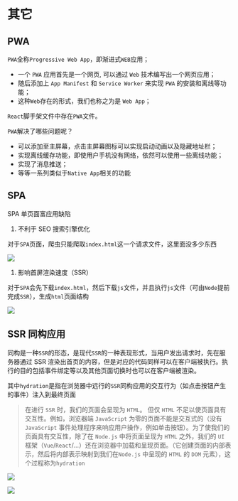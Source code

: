 # 其它

## PWA

`PWA`全称`Progressive Web App`，即渐进式`WEB`应用； &#x20;

- 一个 `PWA` 应用首先是一个网页, 可以通过 `Web` 技术编写出一个网页应用；
- 随后添加上 `App Manifest` 和 `Service Worker` 来实现 `PWA` 的安装和离线等功能； &#x20;
- 这种`Web`存在的形式，我们也称之为是 `Web App`；

`React`脚手架文件中存在`PWA`文件。

`PWA`解决了哪些问题呢？ &#x20;

- 可以添加至主屏幕，点击主屏幕图标可以实现启动动画以及隐藏地址栏； &#x20;
- &#x20;实现离线缓存功能，即使用户手机没有网络，依然可以使用一些离线功能； &#x20;
- 实现了消息推送； &#x20;
- 等等一系列类似于`Native App`相关的功能

## SPA

SPA 单页面富应用缺陷

1.  不利于 SEO 搜索引擎优化

对于`SPA`页面，爬虫只能爬取`index.html`这一个请求文件，这里面没多少东西

![](https://nevermore-picbed-1304219157.cos.ap-guangzhou.myqcloud.com/undefinedimage_lSx_VztPOX.png)

1.  影响首屏渲染速度（SSR）

对于`SPA`会先下载`index.html`，然后下载`js`文件，并且执行`js`文件（可由`Node`提前完成`SSR`），生成`html`页面结构

![](https://nevermore-picbed-1304219157.cos.ap-guangzhou.myqcloud.com/undefinedimage_ILUsU74o1d.png)

## SSR 同构应用

同构是一种`SSR`的形态，是现代`SSR`的一种表现形式，当用户发出请求时，先在服务器通过 SSR 渲染出首页的内容，但是对应的代码同样可以在客户端被执行。执行的目的包括事件绑定等以及其他页面切换时也可以在客户端被渲染。

其中`hydration`是指在浏览器中远行的`SSR`同构应用的交互行为（如点击按钮产生的事件）注入到最终页面

> 在进行 `SSR` 时，我们的页面会呈现为 `HTML`。 但仅 `HTML` 不足以使页面具有交互性。例如，浏览器端 `JavaScript` 为零的页面不能是交互式的（没有 `JavaScript` 事件处理程序来响应用户操作，例如单击按钮）。为了使我们的页面具有交互性，除了在 `Node.js` 中将页面呈现为 `HTML` 之外，我们的 `UI` 框架（`Vue`/`React`/...）还在浏览器中加载和呈现页面。（它创建页面的内部表示，然后将内部表示映射到我们在`Node.js` 中呈现的 `HTML` 的 `DOM` 元素），这个过程称为`hydration`

![](https://nevermore-picbed-1304219157.cos.ap-guangzhou.myqcloud.com/undefinedimage_1I8XW5IqRx.png)

![](https://nevermore-picbed-1304219157.cos.ap-guangzhou.myqcloud.com/undefinedimage_m0tFSUAdd5.png)
